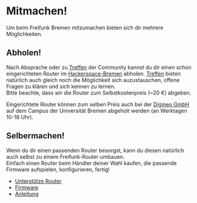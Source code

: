 # Mitmachen!

Um beim Freifunk Bremen mitzumachen bieten sich dir mehrere Möglichkeiten.

## Abholen!
Nach Absprache oder zu [Treffen] der Community kannst du dir einen schon eingerichteten Router im [Hackerspace-Bremen](https://www.hackerspace-bremen.de) abholen. 
[Treffen] bieten natürlich auch gleich noch die Möglichkeit sich auzustauschen, offene Fragen zu klären und sich kennen zu lernen.  
Bitte beachte, dass wir die Router zum Selbstkostenpreis (~20 €) abgeben.  

Eingerichtete Router können zum selben Preis auch bei der [Digineo GmbH](http://www.digineo.de/team/impressum/) auf dem Campus der Universität Bremen abgeholt werden (an Werktagen 10-18 Uhr).

## Selbermachen!
Wenn du dir einen passenden Router besorgst, kann du diesen natürlich auch selbst zu einem Freifunk-Router umbauen.  
Einfach einen Router beim Händler deiner Wahl kaufen, die passende Firmware aufspielen, konfigurieren, fertig!

* [Unterstütze Router](http://wiki.bremen.freifunk.net/Anleitungen/Firmware/Flashen#auswahl-der-hardware)
* [Firmware](http://downloads.bremen.freifunk.net/firmware/)
* [Anleitung](http://wiki.bremen.freifunk.net/Anleitungen/Firmware/Flashen)

[Treffen]: /Home#infos-zu-unseren-treffen